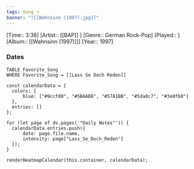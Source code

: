 ```yaml
---
tags: Song ⭐ 
banner: "![[Wahnsinn (1997).jpg]]"
---
```

[Time:: 3:38]
[Artist:: [[BAP]] ]
[Genre:: German Rock-Pop]
[Played:: ]
[Album:: [[Wahnsinn (1997)]]]
[Year:: 1997]
### Dates
````dataview
TABLE Favorite_Song
WHERE Favorite_Song = [[Lass Se Doch Reden]]
````
  ```dataviewjs
const calendarData = { 
	colors: { 
		blue: ["#9ccfd8", "#5BAAB8", "#57A1BB", "#5da8c7", "#3e8fb0"] 
	}, 
	entries: [] 
}; 

for (let page of dv.pages('"Daily Notes"')) { 
	calendarData.entries.push({ 
		date: page.file.name, 
		intensity: page["Lass_Se_Doch_Reden"]
	}); 
} 

renderHeatmapCalendar(this.container, calendarData);
```
